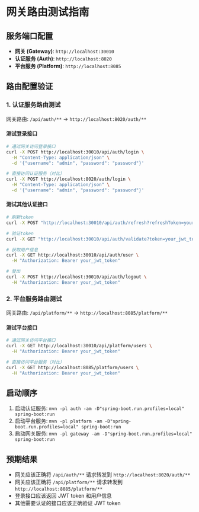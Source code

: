 # 网关路由测试指南

## 服务端口配置
- **网关 (Gateway)**: `http://localhost:30010`
- **认证服务 (Auth)**: `http://localhost:8020`
- **平台服务 (Platform)**: `http://localhost:8085`

## 路由配置验证

### 1. 认证服务路由测试
网关路由: `/api/auth/**` → `http://localhost:8020/auth/**`

#### 测试登录接口
```bash
# 通过网关访问登录接口
curl -X POST http://localhost:30010/api/auth/login \
  -H "Content-Type: application/json" \
  -d '{"username": "admin", "password": "password"}'

# 直接访问认证服务（对比）
curl -X POST http://localhost:8020/auth/login \
  -H "Content-Type: application/json" \
  -d '{"username": "admin", "password": "password"}'
```

#### 测试其他认证接口
```bash
# 刷新token
curl -X POST "http://localhost:30010/api/auth/refresh?refreshToken=your_refresh_token"

# 验证token
curl -X GET "http://localhost:30010/api/auth/validate?token=your_jwt_token"

# 获取用户信息
curl -X GET http://localhost:30010/api/auth/user \
  -H "Authorization: Bearer your_jwt_token"

# 登出
curl -X POST http://localhost:30010/api/auth/logout \
  -H "Authorization: Bearer your_jwt_token"
```

### 2. 平台服务路由测试
网关路由: `/api/platform/**` → `http://localhost:8085/platform/**`

#### 测试平台接口
```bash
# 通过网关访问平台接口
curl -X GET http://localhost:30010/api/platform/users \
  -H "Authorization: Bearer your_jwt_token"

# 直接访问平台服务（对比）
curl -X GET http://localhost:8085/platform/users \
  -H "Authorization: Bearer your_jwt_token"
```

## 启动顺序
1. 启动认证服务: `mvn -pl auth -am -D"spring-boot.run.profiles=local" spring-boot:run`
2. 启动平台服务: `mvn -pl platform -am -D"spring-boot.run.profiles=local" spring-boot:run`
3. 启动网关服务: `mvn -pl gateway -am -D"spring-boot.run.profiles=local" spring-boot:run`

## 预期结果
- 网关应该正确将 `/api/auth/**` 请求转发到 `http://localhost:8020/auth/**`
- 网关应该正确将 `/api/platform/**` 请求转发到 `http://localhost:8085/platform/**`
- 登录接口应该返回 JWT token 和用户信息
- 其他需要认证的接口应该正确验证 JWT token
